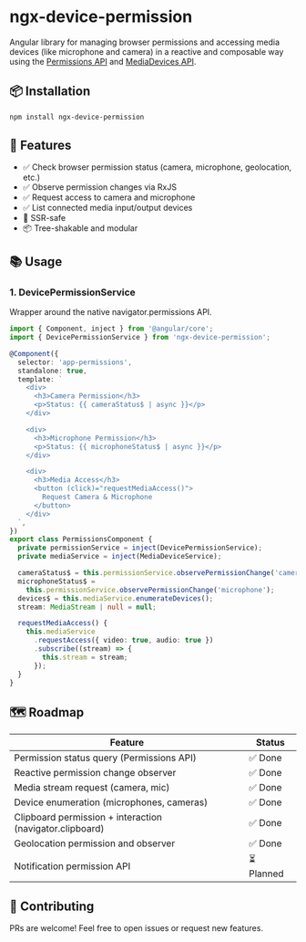 # ngx-device-permission

Angular library for managing browser permissions and accessing media devices (like microphone and camera) in a reactive and composable way using the [Permissions API](https://developer.mozilla.org/en-US/docs/Web/API/Permissions_API) and [MediaDevices API](https://developer.mozilla.org/en-US/docs/Web/API/MediaDevices).

## 📦 Installation

```bash
npm install ngx-device-permission
```

## 🚀 Features

- ✅ Check browser permission status (camera, microphone, geolocation, etc.)
- ✅ Observe permission changes via RxJS
- ✅ Request access to camera and microphone
- ✅ List connected media input/output devices
- 🔧 SSR-safe
- 📦 Tree-shakable and modular

## 📚 Usage

### 1. DevicePermissionService

Wrapper around the native navigator.permissions API.

```typescript
import { Component, inject } from '@angular/core';
import { DevicePermissionService } from 'ngx-device-permission';

@Component({
  selector: 'app-permissions',
  standalone: true,
  template: `
    <div>
      <h3>Camera Permission</h3>
      <p>Status: {{ cameraStatus$ | async }}</p>
    </div>

    <div>
      <h3>Microphone Permission</h3>
      <p>Status: {{ microphoneStatus$ | async }}</p>
    </div>

    <div>
      <h3>Media Access</h3>
      <button (click)="requestMediaAccess()">
        Request Camera & Microphone
      </button>
    </div>
  `,
})
export class PermissionsComponent {
  private permissionService = inject(DevicePermissionService);
  private mediaService = inject(MediaDeviceService);

  cameraStatus$ = this.permissionService.observePermissionChange('camera');
  microphoneStatus$ =
    this.permissionService.observePermissionChange('microphone');
  devices$ = this.mediaService.enumerateDevices();
  stream: MediaStream | null = null;

  requestMediaAccess() {
    this.mediaService
      .requestAccess({ video: true, audio: true })
      .subscribe((stream) => {
        this.stream = stream;
      });
  }
}
```

## 🗺 Roadmap

| Feature                                                  | Status     |
| -------------------------------------------------------- | ---------- |
| Permission status query (Permissions API)                | ✅ Done    |
| Reactive permission change observer                      | ✅ Done    |
| Media stream request (camera, mic)                       | ✅ Done    |
| Device enumeration (microphones, cameras)                | ✅ Done    |
| Clipboard permission + interaction (navigator.clipboard) | ✅ Done    |
| Geolocation permission and observer                      | ✅ Done    |
| Notification permission API                              | ⏳ Planned |

## 🤝 Contributing

PRs are welcome! Feel free to open issues or request new features.

